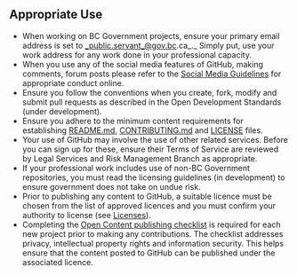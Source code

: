 ## Appropriate Use

- When working on BC Government projects, ensure your primary email address is set to _public.servant_@gov.bc.ca_._ Simply put, use your work address for any work done in your professional capacity.
- When you use any of the social media features of GitHub, making comments, forum posts please refer to the [Social Media Guidelines](http://www.gov.bc.ca/citz/citizens_engagement/some_guidelines_master.pdf) for appropriate conduct online.
- Ensure you follow the conventions when you create, fork, modify and submit pull requests as described in the Open Development Standards (under development). 
- Ensure you adhere to the minimum content requirements for establishing [README.md](BC-Gov-Org-HowTo/SAMPLE-README.md), [CONTRIBUTING.md](BC-Gov-Org-HowTo/SAMPLE-CONTRIBUTING.md) and [LICENSE](BC-Gov-Org-HowTo/using-licenses.md) files.
- Your use of GitHub may involve the use of other related services. Before you can sign up for these, ensure their Terms of Service are reviewed by Legal Services and Risk Management Branch as appropriate.
- If your professional work includes use of non-BC Government repositories, you must read the licensing guidelines (in development) to ensure government does not take on undue risk.
- Prior to publishing any content to GitHub, a suitable licence must be chosen from the list of approved licences and you must confirm your authority to license (see [Licenses](Licenses.md)).
- Completing the [Open Content publishing checklist](Content-Approval-Checklist.md) is required for each new project prior to making any contributions. The checklist addresses privacy, intellectual property rights and information security. This helps ensure that the content posted to GitHub can be published under the associated licence.
